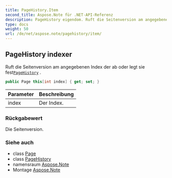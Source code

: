 ```yaml
---
title: PageHistory.Item
second_title: Aspose.Note für .NET-API-Referenz
description: PageHistory eigendom. Ruft die Seitenversion am angegebenen Index der ab oder legt sie festPageHistory .
type: docs
weight: 50
url: /de/net/aspose.note/pagehistory/item/
---
```

## PageHistory indexer

Ruft die Seitenversion am angegebenen Index der ab oder legt sie fest[`PageHistory`](../) .

```csharp
public Page this[int index] { get; set; }
```

| Parameter | Beschreibung |
| --- | --- |
| index | Der Index. |

### Rückgabewert

Die Seitenversion.

### Siehe auch

* class [Page](../../page/)
* class [PageHistory](../)
* namensraum [Aspose.Note](../../pagehistory/)
* Montage [Aspose.Note](../../../)


